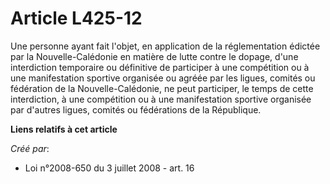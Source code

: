 # Article L425-12

Une personne ayant fait l'objet, en application de la réglementation édictée par la Nouvelle-Calédonie en matière de lutte
contre le dopage, d'une interdiction temporaire ou définitive de participer à une compétition ou à une manifestation sportive
organisée ou agréée par les ligues, comités ou fédération de la Nouvelle-Calédonie, ne peut participer, le temps de cette
interdiction, à une compétition ou à une manifestation sportive organisée par d'autres ligues, comités ou fédérations de la
République.

**Liens relatifs à cet article**

_Créé par_:

  - Loi n°2008-650 du 3 juillet 2008 - art. 16
